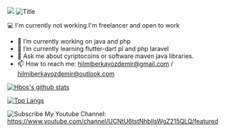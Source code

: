 
![](https://komarev.com/ghpvc/?username=hberkayozdemir&color=blue)
![Title](https://media1.tenor.com/images/4dac3c654003287d3afb9e52bb777f4f/tenor.gif?itemid=15713191)


 :computer: I'm currently not working.I'm freelancer and open to work
- 🔭 I’m currently working on  java  and php
- 🌱 I’m currently learning flutter-dart pl and php laravel
- 💬 Ask me about cyriptocoins or software maven java libraries.
- 📫 How to reach me: hilmiberkayozdemir@gmail.com  / hilmiberkayozdemir@outlook.com

[![Hbos's github stats](https://github-readme-stats.vercel.app/api?username=hberkayozdemir&theme=gotham)](https://github.com/anuraghazra/github-readme-stats)

[![Top Langs](https://github-readme-stats.vercel.app/api/top-langs/?username=hberkayozdemir&layout=compact&langs_count=10&theme=gotham)](https://github.com/anuraghazra/github-readme-stats)



![Subscribe](https://media2.giphy.com/media/13Nc3xlO1kGg3S/giphy.gif?cid=ecf05e472zu8m4ufpgkzpmunvma263o6nel6t5ruurto514e&rid=giphy.gif)
My Youtube Channel:
https://www.youtube.com/channel/UCNtU6tstNhbllsWgZ215QLQ/featured
